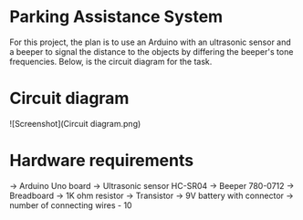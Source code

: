 # Parking Assistance System

For this project, the plan is to use an Arduino with an ultrasonic sensor and a beeper to signal the distance to the objects by differing the beeper's tone frequencies. Below, is the circuit diagram for the task.

# Circuit diagram

![Screenshot](Circuit diagram.png)

# Hardware requirements

-> Arduino Uno board
-> Ultrasonic sensor HC-SR04
-> Beeper 780-0712
-> Breadboard
-> 1K ohm resistor
-> Transistor
-> 9V battery with connector
-> number of connecting wires - 10

